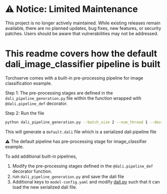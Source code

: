 # ⚠️ Notice: Limited Maintenance

This project is no longer actively maintained. While existing releases remain available, there are no planned updates, bug fixes, new features, or security patches. Users should be aware that vulnerabilities may not be addressed.

# This readme covers how the default dali_image_classifier pipeline is built

Torchserve comes with a built-in pre-processing pipeline for image classification example.

Step 1: The pre-processing stages are defined in the `dali_pipeline_generation.py` file within the function wrapped with
`@dali.pipeline_def` decorator.

Step 2: Run the file

```bash
python dali_pipeline_generation.py --batch_size 2 --num_thread 1 --device_id 0 --save default.dali
```

This will generate a `default.dali` file which is a serialized dali pipeline file

:warning: The default pipeline has pre-processing stage for image_classifier example.

To add additional built-in pipelines,

1. Modify the pre-processing stages defined in the `@dali.pipeline_def` decorator function.
2. run `dali_pipeline_generation.py` and save the dali file
3. Additional keys to `model-config.yaml` and modify [dali.py](../dali.py) such that it
can load the new serialized dali file.
